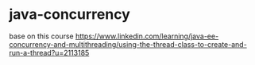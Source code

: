 # java-concurrency

base on this course 
<a>https://www.linkedin.com/learning/java-ee-concurrency-and-multithreading/using-the-thread-class-to-create-and-run-a-thread?u=2113185
</a>
